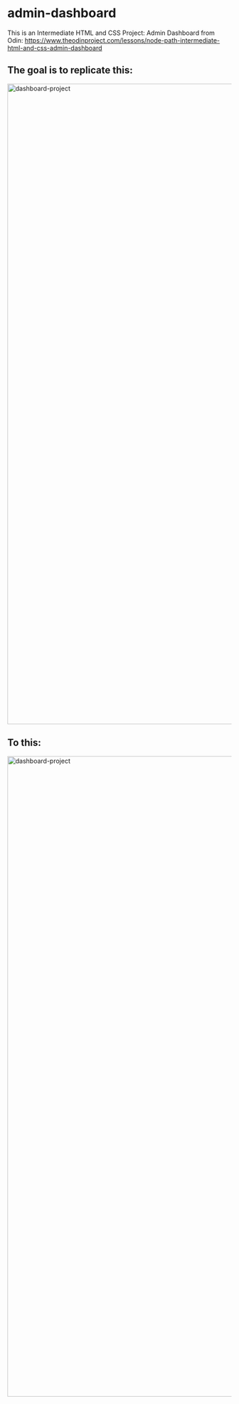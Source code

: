 # admin-dashboard

This is an Intermediate HTML and CSS Project: Admin Dashboard from Odin: https://www.theodinproject.com/lessons/node-path-intermediate-html-and-css-admin-dashboard

## The goal is to replicate this:
<img width="1440" alt="dashboard-project" src="https://user-images.githubusercontent.com/28299044/196150867-b44dd1eb-8edc-45e1-b935-8387e755a034.png">

## To this: 
<img width="1440" alt="dashboard-project" src="https://user-images.githubusercontent.com/28299044/196497393-a83712dd-49ab-4d8e-8453-1c7eafef1b32.png">


